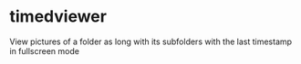 # timedviewer
View pictures of a folder as long with its subfolders with the last timestamp in fullscreen mode
